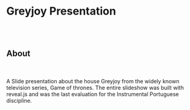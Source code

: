 # Greyjoy Presentation
<br>
<br>
<h2>About</h2>
<br>
<br>
A Slide presentation about the house Greyjoy from the widely known television series, Game of thrones. The entire slideshow was built with reveal.js and was the last evaluation for the Instrumental Portuguese discipline.

